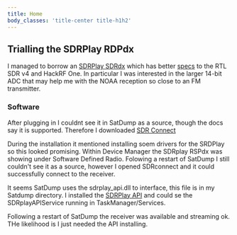 ```yaml
---
title: Home
body_classes: 'title-center title-h1h2'
---
```


## Trialling the SDRPlay RDPdx
I managed to borrow an [SDRPlay SDRdx](https://www.sdrplay.com/rspdx/) which  has better [specs](https://www.sdrplay.com/resources/RSPdxDatasheet.pdf) to the RTL SDR v4 and HackRF One. In particular I was interested in the larger 14-bit ADC that may help me with the NOAA reception so close to an FM transmitter.

### Software
After plugging in I couldnt see it in SatDump as a source, though the docs say it is supported. Therefore I downloaded [SDR Connect](https://www.sdrplay.com/sdrconnect/) 

During the installation it mentioned installing soem drivers for the SRDPlay so this looked promising. Within Device Manager the SDRplay RSPdx was showing under Software Defined Radio. Folowing a restart of SatDump I still couldn't see it as a source, however I opened SDRconnect and it could successfully connect to the receiver.

It seems SatDump uses the sdrplay_api.dll to interface, this file is in my Satdump directory. I installed the [SDRPlay API](https://www.sdrplay.com/api/) and could se the SDRplayAPIService running in TaskManager/Services.

Following a restart of SatDump the receiver was available and streaming ok. THe likelihood is I just needed the API installing.
